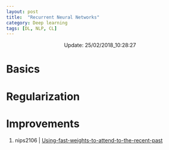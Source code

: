 ```yaml
---
layout: post
title:  "Recurrent Neural Networks"
category: Deep learning
tags: [DL, NLP, CL]
---
```






<center> Update: 25/02/2018_10:28:27</center>

  	
  	
  	
# Basics  	
  	
# Regularization  	
  	
# Improvements  	
1. nips2106 | [Using-fast-weights-to-attend-to-the-recent-past](https://rawgit.com/elbayadm/PaperNotes/master/rnn/nips2106_Using-fast-weights-to-attend-to-the-recent-past.md.html)
